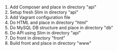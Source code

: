 1. Add Composer and place in directory "api"
2. Setup fresh Slim in directory "api"
2. Add Vagrant configuration file
3. Do HTML and place in directory "html"
4. Do MySQL DB structure and place in directory "db"
5. Do API using Slim in directory "api"
6. Do front in directory "front"
7. Build front and place in directory "www"
